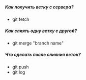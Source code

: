 ##### Как получить ветку с сервера?
- git fetch

##### Как слиять одну ветку с другой?
- git merge "branch name"

##### Что сделать после слияния веток?
- git push
- git log